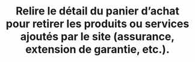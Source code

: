 ---
categories: category-b2NrlcXR_BqRhZ9FigQAW
risk: Se retrouver à payer des produits ou services supplémentaires non désirés.
title: Relire le détail du panier d’achat pour retirer les produits ou services ajoutés
  par le site (assurance, extension de garantie, etc.).
uuid: good-practice-NIKUiaLu4Do6TYo5AQfoi
visibleInCms: true
vulnerability: Effectuer des achats en ligne sans vérifier le détail final de la commande
  passée.
---